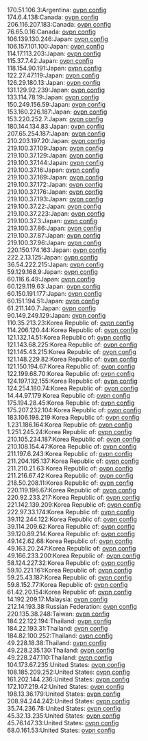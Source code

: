 170.51.106.3:Argentina: [ovpn config](vpn/170_51_106_3.ovpn)  
174.6.4.138:Canada: [ovpn config](vpn/174_6_4_138.ovpn)  
206.116.207.183:Canada: [ovpn config](vpn/206_116_207_183.ovpn)  
76.65.0.16:Canada: [ovpn config](vpn/76_65_0_16.ovpn)  
106.139.130.246:Japan: [ovpn config](vpn/106_139_130_246.ovpn)  
106.157.101.100:Japan: [ovpn config](vpn/106_157_101_100.ovpn)  
114.17.113.203:Japan: [ovpn config](vpn/114_17_113_203.ovpn)  
115.37.7.42:Japan: [ovpn config](vpn/115_37_7_42.ovpn)  
118.154.90.191:Japan: [ovpn config](vpn/118_154_90_191.ovpn)  
122.27.47.119:Japan: [ovpn config](vpn/122_27_47_119.ovpn)  
126.29.180.13:Japan: [ovpn config](vpn/126_29_180_13.ovpn)  
131.129.92.239:Japan: [ovpn config](vpn/131_129_92_239.ovpn)  
133.114.78.19:Japan: [ovpn config](vpn/133_114_78_19.ovpn)  
150.249.156.59:Japan: [ovpn config](vpn/150_249_156_59.ovpn)  
153.160.226.187:Japan: [ovpn config](vpn/153_160_226_187.ovpn)  
153.220.252.7:Japan: [ovpn config](vpn/153_220_252_7.ovpn)  
180.144.134.83:Japan: [ovpn config](vpn/180_144_134_83.ovpn)  
207.65.254.187:Japan: [ovpn config](vpn/207_65_254_187.ovpn)  
210.203.197.20:Japan: [ovpn config](vpn/210_203_197_20.ovpn)  
219.100.37.109:Japan: [ovpn config](vpn/219_100_37_109.ovpn)  
219.100.37.129:Japan: [ovpn config](vpn/219_100_37_129.ovpn)  
219.100.37.144:Japan: [ovpn config](vpn/219_100_37_144.ovpn)  
219.100.37.16:Japan: [ovpn config](vpn/219_100_37_16.ovpn)  
219.100.37.169:Japan: [ovpn config](vpn/219_100_37_169.ovpn)  
219.100.37.172:Japan: [ovpn config](vpn/219_100_37_172.ovpn)  
219.100.37.176:Japan: [ovpn config](vpn/219_100_37_176.ovpn)  
219.100.37.193:Japan: [ovpn config](vpn/219_100_37_193.ovpn)  
219.100.37.22:Japan: [ovpn config](vpn/219_100_37_22.ovpn)  
219.100.37.223:Japan: [ovpn config](vpn/219_100_37_223.ovpn)  
219.100.37.3:Japan: [ovpn config](vpn/219_100_37_3.ovpn)  
219.100.37.86:Japan: [ovpn config](vpn/219_100_37_86.ovpn)  
219.100.37.87:Japan: [ovpn config](vpn/219_100_37_87.ovpn)  
219.100.37.96:Japan: [ovpn config](vpn/219_100_37_96.ovpn)  
220.150.174.163:Japan: [ovpn config](vpn/220_150_174_163.ovpn)  
222.2.13.125:Japan: [ovpn config](vpn/222_2_13_125.ovpn)  
36.54.222.215:Japan: [ovpn config](vpn/36_54_222_215.ovpn)  
59.129.168.9:Japan: [ovpn config](vpn/59_129_168_9.ovpn)  
60.116.6.49:Japan: [ovpn config](vpn/60_116_6_49.ovpn)  
60.129.119.63:Japan: [ovpn config](vpn/60_129_119_63.ovpn)  
60.150.191.177:Japan: [ovpn config](vpn/60_150_191_177.ovpn)  
60.151.194.51:Japan: [ovpn config](vpn/60_151_194_51.ovpn)  
61.211.140.7:Japan: [ovpn config](vpn/61_211_140_7.ovpn)  
90.149.249.129:Japan: [ovpn config](vpn/90_149_249_129.ovpn)  
110.35.213.23:Korea Republic of: [ovpn config](vpn/110_35_213_23.ovpn)  
114.206.120.44:Korea Republic of: [ovpn config](vpn/114_206_120_44.ovpn)  
121.132.14.51:Korea Republic of: [ovpn config](vpn/121_132_14_51.ovpn)  
121.143.68.225:Korea Republic of: [ovpn config](vpn/121_143_68_225.ovpn)  
121.145.43.215:Korea Republic of: [ovpn config](vpn/121_145_43_215.ovpn)  
121.148.229.82:Korea Republic of: [ovpn config](vpn/121_148_229_82.ovpn)  
121.150.194.67:Korea Republic of: [ovpn config](vpn/121_150_194_67.ovpn)  
122.199.68.70:Korea Republic of: [ovpn config](vpn/122_199_68_70.ovpn)  
124.197.132.155:Korea Republic of: [ovpn config](vpn/124_197_132_155.ovpn)  
124.254.180.74:Korea Republic of: [ovpn config](vpn/124_254_180_74.ovpn)  
14.44.97.179:Korea Republic of: [ovpn config](vpn/14_44_97_179.ovpn)  
175.194.28.45:Korea Republic of: [ovpn config](vpn/175_194_28_45.ovpn)  
175.207.232.104:Korea Republic of: [ovpn config](vpn/175_207_232_104.ovpn)  
183.106.198.219:Korea Republic of: [ovpn config](vpn/183_106_198_219.ovpn)  
1.231.186.164:Korea Republic of: [ovpn config](vpn/1_231_186_164.ovpn)  
1.251.245.24:Korea Republic of: [ovpn config](vpn/1_251_245_24.ovpn)  
210.105.234.187:Korea Republic of: [ovpn config](vpn/210_105_234_187.ovpn)  
210.108.154.47:Korea Republic of: [ovpn config](vpn/210_108_154_47.ovpn)  
211.197.6.243:Korea Republic of: [ovpn config](vpn/211_197_6_243.ovpn)  
211.204.195.137:Korea Republic of: [ovpn config](vpn/211_204_195_137.ovpn)  
211.210.21.63:Korea Republic of: [ovpn config](vpn/211_210_21_63.ovpn)  
211.216.67.42:Korea Republic of: [ovpn config](vpn/211_216_67_42.ovpn)  
218.50.208.11:Korea Republic of: [ovpn config](vpn/218_50_208_11.ovpn)  
220.119.196.67:Korea Republic of: [ovpn config](vpn/220_119_196_67.ovpn)  
220.92.233.217:Korea Republic of: [ovpn config](vpn/220_92_233_217.ovpn)  
221.142.139.209:Korea Republic of: [ovpn config](vpn/221_142_139_209.ovpn)  
222.97.33.174:Korea Republic of: [ovpn config](vpn/222_97_33_174.ovpn)  
39.112.244.122:Korea Republic of: [ovpn config](vpn/39_112_244_122.ovpn)  
39.114.209.62:Korea Republic of: [ovpn config](vpn/39_114_209_62.ovpn)  
39.120.89.214:Korea Republic of: [ovpn config](vpn/39_120_89_214.ovpn)  
49.142.62.68:Korea Republic of: [ovpn config](vpn/49_142_62_68.ovpn)  
49.163.20.247:Korea Republic of: [ovpn config](vpn/49_163_20_247.ovpn)  
49.166.233.200:Korea Republic of: [ovpn config](vpn/49_166_233_200.ovpn)  
58.124.227.32:Korea Republic of: [ovpn config](vpn/58_124_227_32.ovpn)  
59.10.221.161:Korea Republic of: [ovpn config](vpn/59_10_221_161.ovpn)  
59.25.43.187:Korea Republic of: [ovpn config](vpn/59_25_43_187.ovpn)  
59.8.152.77:Korea Republic of: [ovpn config](vpn/59_8_152_77.ovpn)  
61.42.20.154:Korea Republic of: [ovpn config](vpn/61_42_20_154.ovpn)  
14.192.209.17:Malaysia: [ovpn config](vpn/14_192_209_17.ovpn)  
212.14.193.38:Russian Federation: [ovpn config](vpn/212_14_193_38.ovpn)  
220.135.38.248:Taiwan: [ovpn config](vpn/220_135_38_248.ovpn)  
184.22.122.194:Thailand: [ovpn config](vpn/184_22_122_194.ovpn)  
184.22.193.31:Thailand: [ovpn config](vpn/184_22_193_31.ovpn)  
184.82.100.252:Thailand: [ovpn config](vpn/184_82_100_252.ovpn)  
49.228.18.38:Thailand: [ovpn config](vpn/49_228_18_38.ovpn)  
49.228.235.130:Thailand: [ovpn config](vpn/49_228_235_130.ovpn)  
49.228.247.110:Thailand: [ovpn config](vpn/49_228_247_110.ovpn)  
104.173.67.235:United States: [ovpn config](vpn/104_173_67_235.ovpn)  
108.185.209.252:United States: [ovpn config](vpn/108_185_209_252.ovpn)  
161.202.144.236:United States: [ovpn config](vpn/161_202_144_236.ovpn)  
172.107.219.42:United States: [ovpn config](vpn/172_107_219_42.ovpn)  
198.13.36.179:United States: [ovpn config](vpn/198_13_36_179.ovpn)  
208.94.244.242:United States: [ovpn config](vpn/208_94_244_242.ovpn)  
35.74.236.78:United States: [ovpn config](vpn/35_74_236_78.ovpn)  
45.32.13.235:United States: [ovpn config](vpn/45_32_13_235.ovpn)  
45.76.147.33:United States: [ovpn config](vpn/45_76_147_33.ovpn)  
68.0.161.53:United States: [ovpn config](vpn/68_0_161_53.ovpn)  
